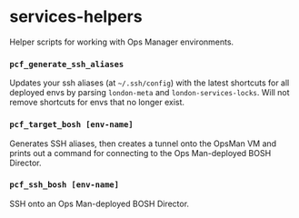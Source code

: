 # services-helpers

Helper scripts for working with Ops Manager environments.

### `pcf_generate_ssh_aliases`

Updates your ssh aliases (at `~/.ssh/config`) with the latest shortcuts for all deployed envs by parsing `london-meta` and `london-services-locks`. Will not remove shortcuts for envs that no longer exist.

### `pcf_target_bosh [env-name]`

Generates SSH aliases, then creates a tunnel onto the OpsMan VM and prints out a command for connecting to the Ops Man-deployed BOSH Director.

### `pcf_ssh_bosh [env-name]`

SSH onto an Ops Man-deployed BOSH Director.
